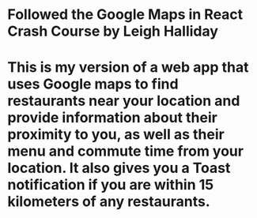 # Followed the Google Maps in React Crash Course by Leigh Halliday
# This is my version of a web app that uses Google maps to find restaurants near your location and provide information about their proximity to you, as well as their menu and commute time from your location. It also gives you a Toast notification if you are within 15 kilometers of any restaurants.
